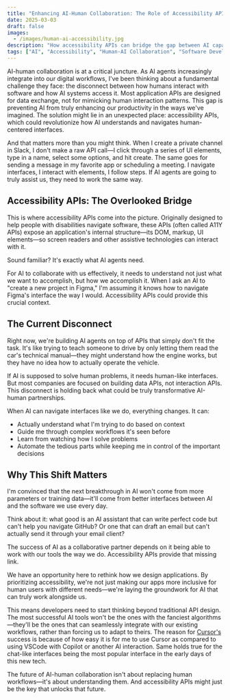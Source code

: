 ```yaml
---
title: "Enhancing AI-Human Collaboration: The Role of Accessibility APIs"
date: 2025-03-03
draft: false
images: 
  - /images/human-ai-accessibility.jpg
description: "How accessibility APIs can bridge the gap between AI capabilities and human workflows to create more effective collaboration"
tags: ["AI", "Accessibility", "Human-AI Collaboration", "Software Development", "API"]
---
```


AI-human collaboration is at a critical juncture. As AI agents increasingly integrate into our digital workflows, I've been thinking about a fundamental challenge they face: the disconnect between how humans interact with software and how AI systems access it. Most application APIs are designed for data exchange, not for mimicking human interaction patterns. This gap is preventing AI from truly enhancing our productivity in the ways we've imagined. The solution might lie in an unexpected place: accessibility APIs, which could revolutionize how AI understands and navigates human-centered interfaces.

And that matters more than you might think. When I create a private channel in Slack, I don't make a raw API call—I click through a series of UI elements, type in a name, select some options, and hit create. The same goes for sending a message in my favorite app or scheduling a meeting. I navigate interfaces, I interact with elements, I follow steps. If AI agents are going to truly assist us, they need to work the same way.

## Accessibility APIs: The Overlooked Bridge

This is where accessibility APIs come into the picture. Originally designed to help people with disabilities navigate software, these APIs (often called A11Y APIs) expose an application's internal structure—its DOM, markup, UI elements—so screen readers and other assistive technologies can interact with it.

Sound familiar? It's exactly what AI agents need.

For AI to collaborate with us effectively, it needs to understand not just what we want to accomplish, but how we accomplish it. When I ask an AI to "create a new project in Figma," I'm assuming it knows how to navigate Figma's interface the way I would. Accessibility APIs could provide this crucial context.

## The Current Disconnect

Right now, we're building AI agents on top of APIs that simply don't fit the task. It's like trying to teach someone to drive by only letting them read the car's technical manual—they might understand how the engine works, but they have no idea how to actually operate the vehicle.

If AI is supposed to solve human problems, it needs human-like interfaces. But most companies are focused on building data APIs, not interaction APIs. This disconnect is holding back what could be truly transformative AI-human partnerships.

When AI can navigate interfaces like we do, everything changes. It can:
- Actually understand what I'm trying to do based on context
- Guide me through complex workflows it's seen before
- Learn from watching how I solve problems
- Automate the tedious parts while keeping me in control of the important decisions

## Why This Shift Matters

I'm convinced that the next breakthrough in AI won't come from more parameters or training data—it'll come from better interfaces between AI and the software we use every day.

Think about it: what good is an AI assistant that can write perfect code but can't help you navigate GitHub? Or one that can draft an email but can't actually send it through your email client?

The success of AI as a collaborative partner depends on it being able to work with our tools the way we do. Accessibility APIs provide that missing link.

We have an opportunity here to rethink how we design applications. By prioritizing accessibility, we're not just making our apps more inclusive for human users with different needs—we're laying the groundwork for AI that can truly work alongside us.

This means developers need to start thinking beyond traditional API design. The most successful AI tools won't be the ones with the fanciest algorithms—they'll be the ones that can seamlessly integrate with our existing workflows, rather than forcing us to adapt to theirs. The reason for [Cursor's](https://www.cursor.com/) success is because of how easy it is for me to use Cursor as compared to using VSCode with Copilot or another AI interaction. Same holds true for the chat-like interfaces being the most popular interface in the early days of this new tech.

The future of AI-human collaboration isn't about replacing human workflows—it's about understanding them. And accessibility APIs might just be the key that unlocks that future.